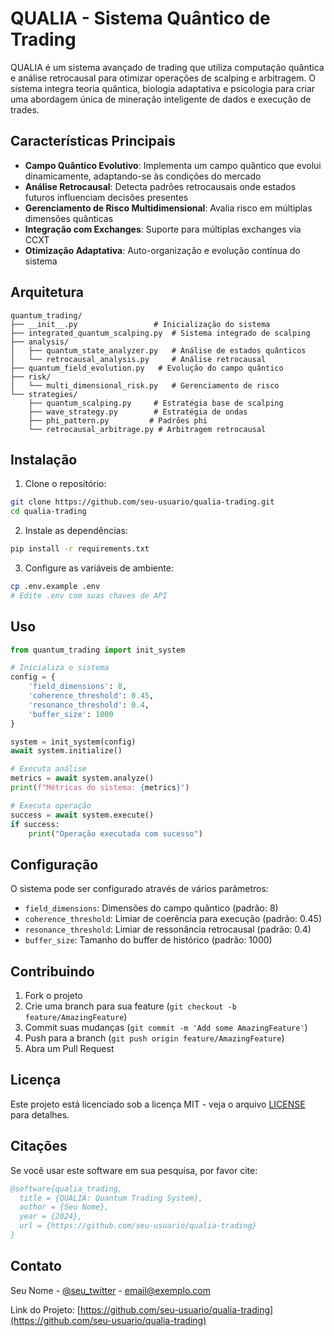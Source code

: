 # QUALIA - Sistema Quântico de Trading

QUALIA é um sistema avançado de trading que utiliza computação quântica e análise retrocausal para otimizar operações de scalping e arbitragem. O sistema integra teoria quântica, biologia adaptativa e psicologia para criar uma abordagem única de mineração inteligente de dados e execução de trades.

## Características Principais

- **Campo Quântico Evolutivo**: Implementa um campo quântico que evolui dinamicamente, adaptando-se às condições do mercado
- **Análise Retrocausal**: Detecta padrões retrocausais onde estados futuros influenciam decisões presentes
- **Gerenciamento de Risco Multidimensional**: Avalia risco em múltiplas dimensões quânticas
- **Integração com Exchanges**: Suporte para múltiplas exchanges via CCXT
- **Otimização Adaptativa**: Auto-organização e evolução contínua do sistema

## Arquitetura

```
quantum_trading/
├── __init__.py                 # Inicialização do sistema
├── integrated_quantum_scalping.py  # Sistema integrado de scalping
├── analysis/
│   ├── quantum_state_analyzer.py   # Análise de estados quânticos
│   └── retrocausal_analysis.py     # Análise retrocausal
├── quantum_field_evolution.py   # Evolução do campo quântico
├── risk/
│   └── multi_dimensional_risk.py   # Gerenciamento de risco
└── strategies/
    ├── quantum_scalping.py     # Estratégia base de scalping
    ├── wave_strategy.py        # Estratégia de ondas
    ├── phi_pattern.py         # Padrões phi
    └── retrocausal_arbitrage.py # Arbitragem retrocausal
```

## Instalação

1. Clone o repositório:
```bash
git clone https://github.com/seu-usuario/qualia-trading.git
cd qualia-trading
```

2. Instale as dependências:
```bash
pip install -r requirements.txt
```

3. Configure as variáveis de ambiente:
```bash
cp .env.example .env
# Edite .env com suas chaves de API
```

## Uso

```python
from quantum_trading import init_system

# Inicializa o sistema
config = {
    'field_dimensions': 8,
    'coherence_threshold': 0.45,
    'resonance_threshold': 0.4,
    'buffer_size': 1000
}

system = init_system(config)
await system.initialize()

# Executa análise
metrics = await system.analyze()
print(f"Métricas do sistema: {metrics}")

# Executa operação
success = await system.execute()
if success:
    print("Operação executada com sucesso")
```

## Configuração

O sistema pode ser configurado através de vários parâmetros:

- `field_dimensions`: Dimensões do campo quântico (padrão: 8)
- `coherence_threshold`: Limiar de coerência para execução (padrão: 0.45)
- `resonance_threshold`: Limiar de ressonância retrocausal (padrão: 0.4)
- `buffer_size`: Tamanho do buffer de histórico (padrão: 1000)

## Contribuindo

1. Fork o projeto
2. Crie uma branch para sua feature (`git checkout -b feature/AmazingFeature`)
3. Commit suas mudanças (`git commit -m 'Add some AmazingFeature'`)
4. Push para a branch (`git push origin feature/AmazingFeature`)
5. Abra um Pull Request

## Licença

Este projeto está licenciado sob a licença MIT - veja o arquivo [LICENSE](LICENSE) para detalhes.

## Citações

Se você usar este software em sua pesquisa, por favor cite:

```bibtex
@software{qualia_trading,
  title = {QUALIA: Quantum Trading System},
  author = {Seu Nome},
  year = {2024},
  url = {https://github.com/seu-usuario/qualia-trading}
}
```

## Contato

Seu Nome - [@seu_twitter](https://twitter.com/seu_twitter) - email@exemplo.com

Link do Projeto: [https://github.com/seu-usuario/qualia-trading](https://github.com/seu-usuario/qualia-trading)
